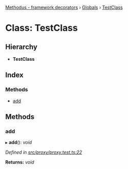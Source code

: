 [Methodus - framework decorators](../README.md) › [Globals](../globals.md) › [TestClass](modules/framework/decorators/testclass.md)

# Class: TestClass

## Hierarchy

* **TestClass**

## Index

### Methods

* [add](#add)

## Methods

###  add

▸ **add**(): *void*

*Defined in [src/proxy/proxy.test.ts:22](#L22)*

**Returns:** *void*
